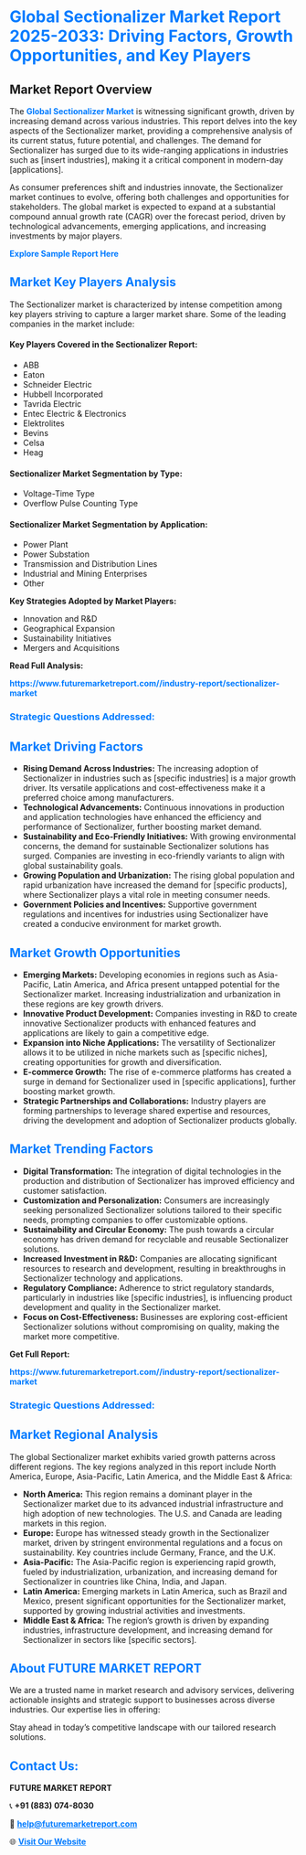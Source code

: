 <h1 style="color: #007BFF;">Global Sectionalizer Market Report 2025-2033: Driving Factors, Growth Opportunities, and Key Players</h1>

<section id="overview">
<h2>Market Report Overview</h2>
<p>The <a href="https://www.futuremarketreport.com//industry-report/sectionalizer-market" style="color: #007BFF; text-decoration: none;"><strong>Global Sectionalizer Market</strong></a> is witnessing significant growth, driven by increasing demand across various industries. This report delves into the key aspects of the Sectionalizer market, providing a comprehensive analysis of its current status, future potential, and challenges. The demand for Sectionalizer has surged due to its wide-ranging applications in industries such as [insert industries], making it a critical component in modern-day [applications].</p>
<p>As consumer preferences shift and industries innovate, the Sectionalizer market continues to evolve, offering both challenges and opportunities for stakeholders. The global market is expected to expand at a substantial compound annual growth rate (CAGR) over the forecast period, driven by technological advancements, emerging applications, and increasing investments by major players.</p>
</section>

<section id="overview">
<p><a href="https://www.futuremarketreport.com//request-sample/reportId=91563" style="color: #007BFF; text-decoration: none;"><strong>Explore Sample Report Here</strong></a></p>
</section>

<section id="key-players">
<h2 style="color: #007BFF;">Market Key Players Analysis</h2>
<p>The Sectionalizer market is characterized by intense competition among key players striving to capture a larger market share. Some of the leading companies in the market include:</p>
<h4>Key Players Covered in the Sectionalizer Report:</h4>
<ul><li>ABB</li><li>Eaton</li><li>Schneider Electric</li><li>Hubbell Incorporated</li><li>Tavrida Electric</li><li>Entec Electric &amp; Electronics</li><li>Elektrolites</li><li>Bevins</li><li>Celsa</li><li>Heag</li></ul>
<h4>Sectionalizer Market Segmentation by Type:</h4>
<ul><li>Voltage-Time Type</li><li>Overflow Pulse Counting Type</li></ul>

<h4>Sectionalizer Market Segmentation by Application:</h4>
<ul><li>Power Plant</li><li>Power Substation</li><li>Transmission and Distribution Lines</li><li>Industrial and Mining Enterprises</li><li>Other</li></ul>
<p><strong>Key Strategies Adopted by Market Players:</strong></p>
<ul>
<li>Innovation and R&D</li>
<li>Geographical Expansion</li>
<li>Sustainability Initiatives</li>
<li>Mergers and Acquisitions</li>
</ul>
</section>

<section>
<p><strong>Read Full Analysis: </strong></p><a href="https://www.futuremarketreport.com//industry-report/sectionalizer-market" style="color: #007BFF; text-decoration: none;"><strong>https://www.futuremarketreport.com//industry-report/sectionalizer-market</strong></a>
<h3 style="color: #007BFF;">Strategic Questions Addressed:</h3>
</section>

<section id="driving-factors">
<h2 style="color: #007BFF;">Market Driving Factors</h2>
<ul>
<li><strong>Rising Demand Across Industries:</strong> The increasing adoption of Sectionalizer in industries such as [specific industries] is a major growth driver. Its versatile applications and cost-effectiveness make it a preferred choice among manufacturers.</li>
<li><strong>Technological Advancements:</strong> Continuous innovations in production and application technologies have enhanced the efficiency and performance of Sectionalizer, further boosting market demand.</li>
<li><strong>Sustainability and Eco-Friendly Initiatives:</strong> With growing environmental concerns, the demand for sustainable Sectionalizer solutions has surged. Companies are investing in eco-friendly variants to align with global sustainability goals.</li>
<li><strong>Growing Population and Urbanization:</strong> The rising global population and rapid urbanization have increased the demand for [specific products], where Sectionalizer plays a vital role in meeting consumer needs.</li>
<li><strong>Government Policies and Incentives:</strong> Supportive government regulations and incentives for industries using Sectionalizer have created a conducive environment for market growth.</li>
</ul>
</section>

<section id="growth-opportunities">
<h2 style="color: #007BFF;">Market Growth Opportunities</h2>
<ul>
<li><strong>Emerging Markets:</strong> Developing economies in regions such as Asia-Pacific, Latin America, and Africa present untapped potential for the Sectionalizer market. Increasing industrialization and urbanization in these regions are key growth drivers.</li>
<li><strong>Innovative Product Development:</strong> Companies investing in R&D to create innovative Sectionalizer products with enhanced features and applications are likely to gain a competitive edge.</li>
<li><strong>Expansion into Niche Applications:</strong> The versatility of Sectionalizer allows it to be utilized in niche markets such as [specific niches], creating opportunities for growth and diversification.</li>
<li><strong>E-commerce Growth:</strong> The rise of e-commerce platforms has created a surge in demand for Sectionalizer used in [specific applications], further boosting market growth.</li>
<li><strong>Strategic Partnerships and Collaborations:</strong> Industry players are forming partnerships to leverage shared expertise and resources, driving the development and adoption of Sectionalizer products globally.</li>
</ul>
</section>

<section id="trending-factors">
<h2 style="color: #007BFF;">Market Trending Factors</h2>
<ul>
<li><strong>Digital Transformation:</strong> The integration of digital technologies in the production and distribution of Sectionalizer has improved efficiency and customer satisfaction.</li>
<li><strong>Customization and Personalization:</strong> Consumers are increasingly seeking personalized Sectionalizer solutions tailored to their specific needs, prompting companies to offer customizable options.</li>
<li><strong>Sustainability and Circular Economy:</strong> The push towards a circular economy has driven demand for recyclable and reusable Sectionalizer solutions.</li>
<li><strong>Increased Investment in R&D:</strong> Companies are allocating significant resources to research and development, resulting in breakthroughs in Sectionalizer technology and applications.</li>
<li><strong>Regulatory Compliance:</strong> Adherence to strict regulatory standards, particularly in industries like [specific industries], is influencing product development and quality in the Sectionalizer market.</li>
<li><strong>Focus on Cost-Effectiveness:</strong> Businesses are exploring cost-efficient Sectionalizer solutions without compromising on quality, making the market more competitive.</li>
</ul>
</section>

<section>
<p><strong>Get Full Report: </strong></p><a href="https://www.futuremarketreport.com//industry-report/sectionalizer-market" style="color: #007BFF; text-decoration: none;"><strong>https://www.futuremarketreport.com//industry-report/sectionalizer-market</strong></a>
<h3 style="color: #007BFF;">Strategic Questions Addressed:</h3>
</section>


<section id="regional-analysis">
<h2 style="color: #007BFF;">Market Regional Analysis</h2>
<p>The global Sectionalizer market exhibits varied growth patterns across different regions. The key regions analyzed in this report include North America, Europe, Asia-Pacific, Latin America, and the Middle East & Africa:</p>
<ul>
<li><strong>North America:</strong> This region remains a dominant player in the Sectionalizer market due to its advanced industrial infrastructure and high adoption of new technologies. The U.S. and Canada are leading markets in this region.</li>
<li><strong>Europe:</strong> Europe has witnessed steady growth in the Sectionalizer market, driven by stringent environmental regulations and a focus on sustainability. Key countries include Germany, France, and the U.K.</li>
<li><strong>Asia-Pacific:</strong> The Asia-Pacific region is experiencing rapid growth, fueled by industrialization, urbanization, and increasing demand for Sectionalizer in countries like China, India, and Japan.</li>
<li><strong>Latin America:</strong> Emerging markets in Latin America, such as Brazil and Mexico, present significant opportunities for the Sectionalizer market, supported by growing industrial activities and investments.</li>
<li><strong>Middle East & Africa:</strong> The region’s growth is driven by expanding industries, infrastructure development, and increasing demand for Sectionalizer in sectors like [specific sectors].</li>
</ul>
</section>

<footer>
<h2 style="color: #007BFF;">About FUTURE MARKET REPORT</h2>
<p>We are a trusted name in market research and advisory services, delivering actionable insights and strategic support to businesses across diverse industries. Our expertise lies in offering:</p>

<p>Stay ahead in today’s competitive landscape with our tailored research solutions.</p>

<h2 style="color: #007BFF;">Contact Us:</h2>
<p><strong>FUTURE MARKET REPORT</strong></p>
<p>📞 <strong>+91 (883) 074-8030</strong></p>
<p>📧 <strong><a href="mailto:help@futuremarketreport.com" style="color: #007BFF;">help@futuremarketreport.com</a></strong></p>
<p>🌐 <strong><a href="https://www.futuremarketreport.com/" style="color: #007BFF;">Visit Our Website</a></strong></p>
</footer>